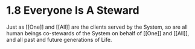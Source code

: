 # 1.8 Everyone Is A Steward
Just as [[One]] and [[All]] are the clients served by the System, so are all human beings co-stewards of the System on behalf of [[One]] and [[All]], and all past and future generations of Life. 

